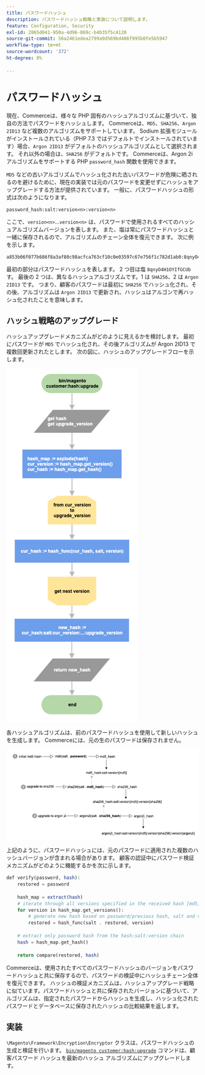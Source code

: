 ```yaml
---
title: パスワードハッシュ
description: パスワードハッシュ戦略と実装について説明します。
feature: Configuration, Security
exl-id: 2865d041-950a-4d96-869c-b4b35f5c4120
source-git-commit: 56a2461edea2799a9d569bd486f995b0fe5b5947
workflow-type: tm+mt
source-wordcount: '372'
ht-degree: 0%

---
```


# パスワードハッシュ

現在、Commerceは、様々な PHP 固有のハッシュアルゴリズムに基づいて、独自の方法でパスワードをハッシュします。 Commerceは、`MD5`、`SHA256`、`Argon 2ID13` など複数のアルゴリズムをサポートしています。 Sodium 拡張モジュールがインストールされている（PHP 7.3 ではデフォルトでインストールされています）場合、`Argon 2ID13` がデフォルトのハッシュアルゴリズムとして選択されます。 それ以外の場合は、`SHA256` がデフォルトです。 Commerceは、Argon 2i アルゴリズムをサポートする PHP `password_hash` 関数を使用できます。

`MD5` などの古いアルゴリズムでハッシュ化された古いパスワードが危険に晒されるのを避けるために、現在の実装では元のパスワードを変更せずにハッシュをアップグレードする方法が提供されています。 一般に、パスワードハッシュの形式は次のようになります。

```text
password_hash:salt:version<n>:version<n>
```

ここで、`version<n>`...`version<n>` は、パスワードで使用されるすべてのハッシュアルゴリズムバージョンを表します。 また、塩は常にパスワードハッシュと一緒に保存されるので、アルゴリズムのチェーン全体を復元できます。 次に例を示します。

```text
a853b06f077b686f8a3af80c98acfca763cf10c0e03597c67e756f1c782d1ab0:8qnyO4H1OYIfGCUb:1:2
```

最初の部分はパスワードハッシュを表します。 2 つ目は塩 `8qnyO4H1OYIfGCUb` す。 最後の 2 つは、異なるハッシュアルゴリズムです。1 は `SHA256`、2 は `Argon 2ID13` です。 つまり、顧客のパスワードは最初に `SHA256` でハッシュ化され、その後、アルゴリズムは `Argon 2ID13` で更新され、ハッシュはアルゴンで再ハッシュ化されたことを意味します。

## ハッシュ戦略のアップグレード

ハッシュアップグレードメカニズムがどのように見えるかを検討します。 最初にパスワードが `MD5` でハッシュ化され、その後アルゴリズムが Argon 2ID13 で複数回更新されたとします。 次の図に、ハッシュのアップグレードフローを示します。

![ ハッシュアップグレードワークフロー ](../../assets/configuration/hash-upgrade-algorithm.png)

各ハッシュアルゴリズムは、前のパスワードハッシュを使用して新しいハッシュを生成します。 Commerceには、元の生のパスワードは保存されません。

![ ハッシュアップグレード方法 ](../../assets/configuration/hash-upgrade-strategy.png)

上記のように、パスワードハッシュには、元のパスワードに適用された複数のハッシュバージョンが含まれる場合があります。
顧客の認証中にパスワード検証メカニズムがどのように機能するかを次に示します。

```php
def verify(password, hash):
    restored = password

    hash_map = extract(hash)
    # iterate through all versions specified in the received hash [md5, sha256, argon2id13]
    for version in hash_map.get_versions():
        # generate new hash based on password/previous hash, salt and version
        restored = hash_func(salt . restored, version)

    # extract only password hash from the hash:salt:version chain
    hash = hash_map.get_hash()

    return compare(restored, hash)
```

Commerceは、使用されたすべてのパスワードハッシュのバージョンをパスワードハッシュと共に保存するので、パスワードの検証中にハッシュチェーン全体を復元できます。 ハッシュの検証メカニズムは、ハッシュアップグレード戦略に似ています。パスワードハッシュと共に保存されたバージョンに基づいて、アルゴリズムは、指定されたパスワードからハッシュを生成し、ハッシュ化されたパスワードとデータベースに保存されたハッシュの比較結果を返します。

## 実装

`\Magento\Framework\Encryption\Encryptor` クラスは、パスワードハッシュの生成と検証を行います。 [`bin/magento customer:hash:upgrade`](https://devdocs.magento.com/guides/v2.4/reference/cli/magento.html#customerhashupgrade) コマンドは、顧客パスワード ハッシュを最新のハッシュ アルゴリズムにアップグレードします。
